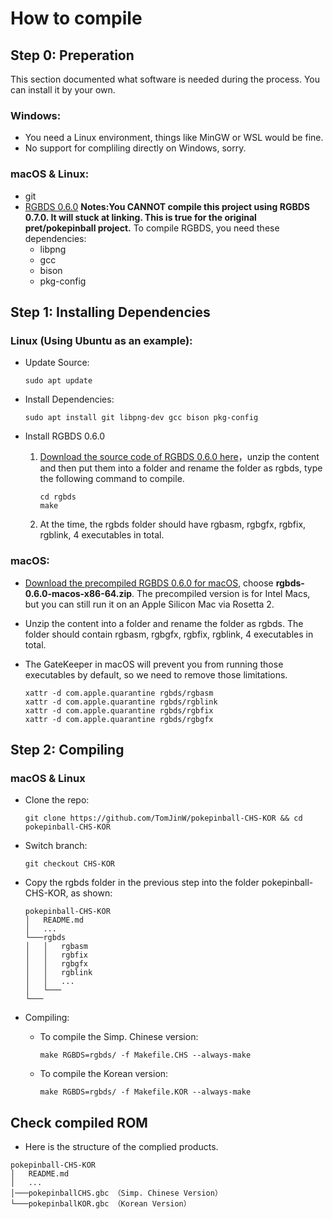 # How to compile

## Step 0: Preperation

This section documented what software is needed during the process. You can install it by your own.

### Windows:
- You need a Linux environment, things like MinGW or WSL would be fine.
- No support for compliling directly on Windows, sorry.

### macOS & Linux:
- git
- [RGBDS 0.6.0](https://rgbds.gbdev.io/install/) **Notes:You CANNOT compile this project using RGBDS 0.7.0. It will stuck at linking. This is true for the original pret/pokepinball project.** To compile RGBDS, you need these dependencies:
	-  libpng
	-  gcc
	-  bison
	-  pkg-config

## Step 1: Installing Dependencies
### Linux (Using Ubuntu as an example):
- Update Source:

	```
	sudo apt update
	```
	
- Install Dependencies:

	```
	sudo apt install git libpng-dev gcc bison pkg-config
	```
	
- Install RGBDS 0.6.0
	1.  [Download the source code of RGBDS 0.6.0 here](https://github.com/gbdev/rgbds/releases/tag/v0.6.0)，unzip the content and then put them into a folder and rename the folder as rgbds, type the following command to compile.
 	
 		```
		cd rgbds
		make
		```
		
	2. At the time, the rgbds folder should have rgbasm, rgbgfx, rgbfix, rgblink, 4 executables in total.

		
### macOS:

- [Download the precompiled RGBDS 0.6.0 for macOS](https://github.com/gbdev/rgbds/releases/tag/v0.6.0), choose **rgbds-0.6.0-macos-x86-64.zip**. The precompiled version is for Intel Macs, but you can still run it on an Apple Silicon Mac via Rosetta 2.

- Unzip the content into a folder and rename the folder as rgbds. The folder should contain rgbasm, rgbgfx, rgbfix, rgblink, 4 executables in total.

- The GateKeeper in macOS will prevent you from running those executables by default, so we need to remove those limitations.

	```
	xattr -d com.apple.quarantine rgbds/rgbasm
	xattr -d com.apple.quarantine rgbds/rgblink
	xattr -d com.apple.quarantine rgbds/rgbfix
	xattr -d com.apple.quarantine rgbds/rgbgfx
	```

		


## Step 2: Compiling

### macOS & Linux

- Clone the repo:

	```
	git clone https://github.com/TomJinW/pokepinball-CHS-KOR && cd pokepinball-CHS-KOR
	```
	
- Switch branch:

	```
	git checkout CHS-KOR
	```
		

- Copy the rgbds folder in the previous step into the folder pokepinball-CHS-KOR, as shown:

	```
	pokepinball-CHS-KOR
	│   README.md
	│   ...    
	└───rgbds
	│   │   rgbasm
	│   │   rgbfix
	│   │   rgbgfx
	│   │   rgblink
	│   │   ...
	│   └───
	└───
	```

- Compiling:

	- To compile the Simp. Chinese version:

		```
		make RGBDS=rgbds/ -f Makefile.CHS --always-make
		```

	- To compile the Korean version:

		```
		make RGBDS=rgbds/ -f Makefile.KOR --always-make
		```


## Check compiled ROM

- Here is the structure of the complied products.

```
pokepinball-CHS-KOR
│   README.md
│   ...    
│───pokepinballCHS.gbc （Simp. Chinese Version）
└───pokepinballKOR.gbc （Korean Version）